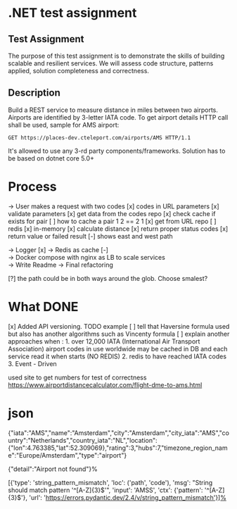 # .NET test assignment

## Test Assignment
The purpose of this test assignment is to demonstrate the skills of building scalable and resilient services.
We will assess code structure, patterns applied, solution completeness and correctness.

## Description
Build a REST service to measure distance in miles between two airports. Airports are identified by 3-letter IATA code.
To get airport details HTTP call shall be used, sample for AMS airport:

``` shell
GET https://places-dev.cteleport.com/airports/AMS HTTP/1.1
```

It's allowed to use any 3-rd party components/frameworks. Solution has to be based on dotnet core 5.0+


# Process 

-> User makes a request with two codes 
    [x] codes in URL parameters 
    [x] validate parameters 
    [x] get data from the codes repo
        [x] check cache if exists for pair 
            [ ] how to cache a pair 1 2 == 2 1
        [x] get from URL repo
        [ ] redis
        [x] in-memory
    [x] calculate distance 
    [x] return proper status codes
    [x] return value or failed result 
    [-] shows east and west path 

-> Logger [x]
-> Redis as cache [-]  
-> Docker compose with nginx as LB to scale services  
-> Write Readme 
-> Final refactoring

[?] the path could be in both ways around the glob. Choose smalest?  

# What DONE 

[x] Added API versioning. TODO example 
[ ] tell that Haversine formula used but also has another algorithms such as Vincenty formula
[ ] explain another approaches when : 
    1. over 12,000 IATA (International Air Transport Association) airport codes in use worldwide may be cached in DB and each service read it when starts (NO REDIS)
    2. redis to have reached IATA codes 
    3. Event - Driven 

used site to get numbers for test of correctness 
https://www.airportdistancecalculator.com/flight-dme-to-ams.html

# json  
{"iata":"AMS","name":"Amsterdam","city":"Amsterdam","city_iata":"AMS","country":"Netherlands","country_iata":"NL","location":{"lon":4.763385,"lat":52.309069},"rating":3,"hubs":7,"timezone_region_name":"Europe/Amsterdam","type":"airport"}

{"detail":"Airport not found"}%

[{'type': 'string_pattern_mismatch', 'loc': ('path', 'code'), 'msg': "String should match pattern '^[A-Z]{3}$'", 'input': 'AMSS', 'ctx': {'pattern': '^[A-Z]{3}$'}, 'url': 'https://errors.pydantic.dev/2.4/v/string_pattern_mismatch'}]%


